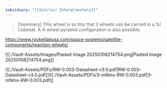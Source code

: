 ```yaml
---
subsidiary: "[[Sinclair Interplanetary]]"
---
```


>[!summary]
>This wheel is so tiny that 3 wheels can be carried in a 1U Cubesat. A 4-wheel pyramid configuration is also possible.

https://www.rocketlabusa.com/space-systems/satellite-components/reaction-wheels/

![[./Vault-Assets/Images/Pasted image 20250108214754.png|Pasted image 20250108214754.png]]

![[./Vault-Assets/PDFs/RW-0.003-Datasheet-v3.0.pdf|RW-0.003-Datasheet-v3.0.pdf]]![[./Vault-Assets/PDFs/3-mNms-RW-0.003.pdf|3-mNms-RW-0.003.pdf]]